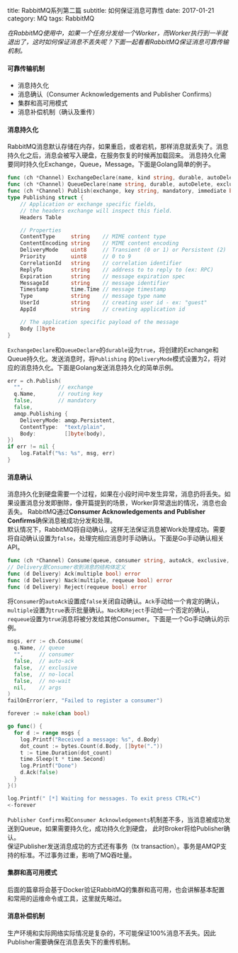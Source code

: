 title: RabbitMQ系列第二篇
subtitle: 如何保证消息可靠性
date: 2017-01-21
category: MQ
tags: RabbitMQ

*在RabbitMQ使用中，如果一个任务分发给一个Worker，而Worker执行到一半就退出了，这时如何保证消息不丢失呢？下面一起看看RabbitMQ保证消息可靠传输机制。*
#### 可靠传输机制
- 消息持久化
- 消息确认（Consumer Acknowledgements and Publisher Confirms）
- 集群和高可用模式
- 消息补偿机制（确认及重传）

#### 消息持久化
RabbitMQ消息默认存储在内存，如果重启，或者宕机，那样消息就丢失了。消息持久化之后，消息会被写入硬盘，在服务恢复的时候再加载回来。
消息持久化需要同时持久化Exchange，Queue，Message。下面是Golang简单的例子。
```go
func (ch *Channel) ExchangeDeclare(name, kind string, durable, autoDelete, internal, noWait bool, args Table) error
func (ch *Channel) QueueDeclare(name string, durable, autoDelete, exclusive, noWait bool, args Table) (Queue, error)
func (ch *Channel) Publish(exchange, key string, mandatory, immediate bool, msg Publishing) error
type Publishing struct {
    // Application or exchange specific fields,
    // the headers exchange will inspect this field.
    Headers Table

    // Properties
    ContentType     string    // MIME content type
    ContentEncoding string    // MIME content encoding
    DeliveryMode    uint8     // Transient (0 or 1) or Persistent (2)
    Priority        uint8     // 0 to 9
    CorrelationId   string    // correlation identifier
    ReplyTo         string    // address to to reply to (ex: RPC)
    Expiration      string    // message expiration spec
    MessageId       string    // message identifier
    Timestamp       time.Time // message timestamp
    Type            string    // message type name
    UserId          string    // creating user id - ex: "guest"
    AppId           string    // creating application id

    // The application specific payload of the message
    Body []byte
}
```
`ExchangeDeclare`和`QueueDeclare`的`durable`设为`true`，将创建的Exchange和Queue持久化。发送消息时，将`Publishing`
的`DeliveryMode`模式设置为2，将对应的消息持久化。下面是Golang发送消息持久化的简单示例。
```go
err = ch.Publish(
  "",           // exchange
  q.Name,       // routing key
  false,        // mandatory
  false,
  amqp.Publishing {
    DeliveryMode: amqp.Persistent,
    ContentType:  "text/plain",
    Body:         []byte(body),
})
if err != nil {
    log.Fatalf("%s: %s", msg, err)
}
```

#### 消息确认
消息持久化到硬盘需要一个过程，如果在小段时间中发生异常，消息扔将丢失。如果设置消息分发即删除，像开篇提到的场景，Worker异常退出的情况，消息也会丢失。
RabbitMQ通过**Consumer Acknowledgements and Publisher Confirms**确保消息被成功分发和处理。<br/>
默认情况下，RabbitMQ将自动确认，这样无法保证消息被Work处理成功。需要将自动确认设置为`false`，处理完相应消息时手动确认。下面是Go手动确认相关API。
```go
func (ch *Channel) Consume(queue, consumer string, autoAck, exclusive, noLocal, noWait bool, args Table) (<-chan Delivery, error)
// Delivery是Consumer收到消息的结构体定义
func (d Delivery) Ack(multiple bool) error
func (d Delivery) Nack(multiple, requeue bool) error
func (d Delivery) Reject(requeue bool) error
```
将`Consumer`的`autoAck`设置成`false`关闭自动确认。`Ack`手动给一个肯定的确认，`multiple`设置为`true`表示批量确认。`Nack和Reject`手动给一个否定的确认，
`requeue`设置为`true`消息将被分发给其他Consumer。下面是一个Go手动确认的示例。
```go
msgs, err := ch.Consume(
  q.Name, // queue
  "",     // consumer
  false,  // auto-ack
  false,  // exclusive
  false,  // no-local
  false,  // no-wait
  nil,    // args
)
failOnError(err, "Failed to register a consumer")

forever := make(chan bool)

go func() {
  for d := range msgs {
    log.Printf("Received a message: %s", d.Body)
    dot_count := bytes.Count(d.Body, []byte("."))
    t := time.Duration(dot_count)
    time.Sleep(t * time.Second)
    log.Printf("Done")
    d.Ack(false)
  }
}()

log.Printf(" [*] Waiting for messages. To exit press CTRL+C")
<-forever
```
`Publisher Confirms`和`Consumer Acknowledgements`机制差不多，当消息被成功发送到Queue，如果需要持久化，成功持久化到硬盘，
此时Broker将给Publisher确认。<br/>
保证Publisher发送消息成功的方式还有事务（tx transaction）。事务是AMQP支持的标准。不过事务过重，影响了MQ吞吐量。

#### 集群和高可用模式
后面的篇章将会基于Docker验证RabbitMQ的集群和高可用，也会讲解基本配置和常用的运维命令或工具，这里就先略过。

#### 消息补偿机制
生产环境和实际网络实际情况是复杂的，不可能保证100%消息不丢失。因此Publisher需要确保在消息丢失下的重传机制。

